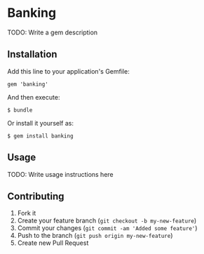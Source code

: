 # Banking

TODO: Write a gem description

## Installation

Add this line to your application's Gemfile:

    gem 'banking'

And then execute:

    $ bundle

Or install it yourself as:

    $ gem install banking

## Usage

TODO: Write usage instructions here

## Contributing

1. Fork it
2. Create your feature branch (`git checkout -b my-new-feature`)
3. Commit your changes (`git commit -am 'Added some feature'`)
4. Push to the branch (`git push origin my-new-feature`)
5. Create new Pull Request
